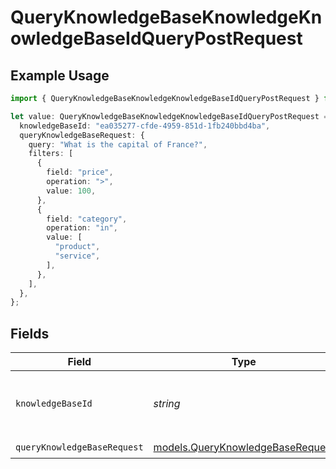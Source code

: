 # QueryKnowledgeBaseKnowledgeKnowledgeBaseIdQueryPostRequest

## Example Usage

```typescript
import { QueryKnowledgeBaseKnowledgeKnowledgeBaseIdQueryPostRequest } from "opperai/models/operations";

let value: QueryKnowledgeBaseKnowledgeKnowledgeBaseIdQueryPostRequest = {
  knowledgeBaseId: "ea035277-cfde-4959-851d-1fb240bbd4ba",
  queryKnowledgeBaseRequest: {
    query: "What is the capital of France?",
    filters: [
      {
        field: "price",
        operation: ">",
        value: 100,
      },
      {
        field: "category",
        operation: "in",
        value: [
          "product",
          "service",
        ],
      },
    ],
  },
};
```

## Fields

| Field                                                                         | Type                                                                          | Required                                                                      | Description                                                                   |
| ----------------------------------------------------------------------------- | ----------------------------------------------------------------------------- | ----------------------------------------------------------------------------- | ----------------------------------------------------------------------------- |
| `knowledgeBaseId`                                                             | *string*                                                                      | :heavy_check_mark:                                                            | The id of the knowledge base to query                                         |
| `queryKnowledgeBaseRequest`                                                   | [models.QueryKnowledgeBaseRequest](../../models/queryknowledgebaserequest.md) | :heavy_check_mark:                                                            | N/A                                                                           |